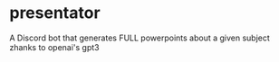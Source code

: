 # presentator
 A Discord bot that generates FULL powerpoints about a given subject zhanks to openai's gpt3
